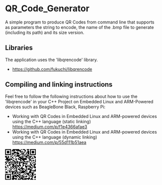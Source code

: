 # QR_Code_Generator
A simple program to produce QR Codes from command line that supports  as parameters the string to encode, the name of the .bmp file to generate (including its path) and its size version.

## Libraries
The application uses the 'libqrencode' library. 
* https://github.com/fukuchi/libqrencode

## Compiling and linking instructions
Feel free to follow the following instructions about how to use the 'libqrencode' in your C++ Project on Embedded Linux and ARM-Powered devices such  as BeagleBone Black, Raspberry Pi:

* Working with QR Codes in Embedded Linux and ARM-powered devices using the C++ language (static linking) https://medium.com/p/f1e4366afae3
* Working with QR Codes in Embedded Linux and ARM-powered devices using the C++ language (dynamic linking) https://medium.com/p/55d111b51aea

![QR Code](qr-code_medium_end.jpg)
